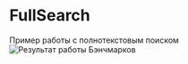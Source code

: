 # FullSearch
Пример работы с полнотекстовым поиском
![Результат работы Бэнчмарков](https://github.com/doomkinn-geek/FullSearch/bench_simplesearch_v3.png)
